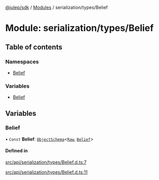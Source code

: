 [@julep/sdk](../README.md) / [Modules](../modules.md) / serialization/types/Belief

# Module: serialization/types/Belief

## Table of contents

### Namespaces

- [Belief](serialization_types_Belief.Belief.md)

### Variables

- [Belief](serialization_types_Belief.md#belief)

## Variables

### Belief

• `Const` **Belief**: [`ObjectSchema`](core_schemas_builders_object_types.md#objectschema)\<[`Raw`](../interfaces/serialization_types_Belief.Belief.Raw.md), [`Belief`](../interfaces/api_types_Belief.Belief.md)\>

#### Defined in

[src/api/serialization/types/Belief.d.ts:7](https://github.com/julep-ai/samantha-monorepo/blob/9aefd53/sdks/js/src/api/serialization/types/Belief.d.ts#L7)

[src/api/serialization/types/Belief.d.ts:11](https://github.com/julep-ai/samantha-monorepo/blob/9aefd53/sdks/js/src/api/serialization/types/Belief.d.ts#L11)
